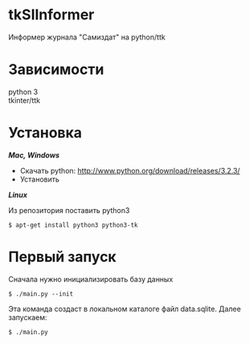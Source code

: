 tkSIInformer
============

Информер журнала "Самиздат" на python/ttk


Зависимости
===========

python 3<br>
tkinter/ttk


Установка
=========

***Mac, Windows***
* Скачать python: http://www.python.org/download/releases/3.2.3/
* Установить

***Linux***

Из репозитория поставить python3

    $ apt-get install python3 python3-tk


Первый запуск
=============

Сначала нужно инициализировать базу данных

    $ ./main.py --init
    
Эта команда создаст в локальном каталоге файл data.sqlite. Далее запускаем:

    $ ./main.py
    

